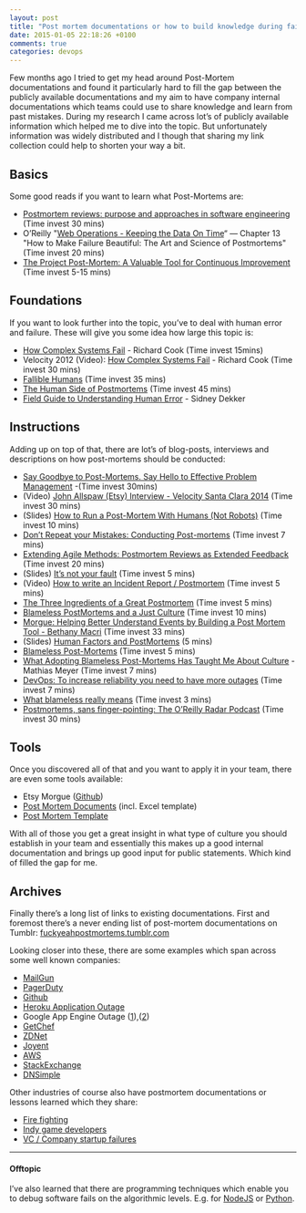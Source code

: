 ```yaml
---
layout: post
title: "Post mortem documentations or how to build knowledge during failures"
date: 2015-01-05 22:18:26 +0100
comments: true
categories: devops
---
```


Few months ago I tried to get my head around Post-Mortem documentations and found it particularly hard to fill the gap between the publicly available documentations and my aim to have company internal documentations which teams could use to share knowledge and learn from past mistakes. During my research I came across lot’s of publicly available information which helped me to dive into the topic. But unfortunately information was widely distributed and I though that sharing my link collection could help to shorten your way a bit.

## Basics

Some good reads if you want to learn what Post-Mortems are:

* [Postmortem reviews: purpose and approaches in software engineering](http://www.uio.no/studier/emner/matnat/ifi/INF5180/v10/undervisningsmateriale/reading-materials/p08/post-mortems.pdf)  (Time invest 30 mins)
* O’Reilly "[Web Operations - Keeping the Data On Time](http://shop.oreilly.com/product/0636920000136.do)“ — Chapter 13 "How to Make Failure Beautiful: The Art and Science of Postmortems"
 (Time invest 20 mins)
* [The Project Post-Mortem: A Valuable Tool for Continuous Improvement](http://www.cdlib.org/cdlinfo/2010/11/17/the-project-post-mortem-a-valuable-tool-for-continuous-improvement/) (Time invest 5-15 mins)

## Foundations

If you want to look further into the topic, you’ve to deal with human error and failure. These will give you some idea how large this topic is:

* [How Complex Systems Fail](http://web.mit.edu/2.75/resources/random/How%20Complex%20Systems%20Fail.pdf) - Richard Cook (Time invest 15mins)
* Velocity 2012 (Video): [How Complex Systems Fail](http://www.youtube.com/watch?v=2S0k12uZR14) - Richard Cook (Time invest 30 mins)
* [Fallible Humans](http://www.indecorous.com/fallible_humans/) (Time invest 35 mins)
* [The Human Side of Postmortems](http://www.oreilly.com/webops-perf/free/the-human-side-of-postmortems.csp) (Time invest 45 mins)
* [Field Guide to Understanding Human Error](http://www.amazon.de/Field-Guide-Understanding-Human-Error/dp/0754648265) - Sidney Dekker

## Instructions

Adding up on top of that, there are lot’s of blog-posts, interviews and descriptions on how post-mortems should be conducted:

* [Say Goodbye to Post-Mortems. Say Hello to Effective Problem Management](http://www.cmg.org/wp-content/uploads/2009/06/8022.pdf) -(Time invest 30mins)
* (Video) [John Allspaw (Etsy) Interview - Velocity Santa Clara 2014](http://youtu.be/ciIT2r_j050) (Time invest 30 mins)
* (Slides) [How to Run a Post-Mortem With Humans (Not Robots)](http://velocityconf.com/velocity2013/public/schedule/detail/28251) (Time invest 10 mins)
* [Don’t Repeat your Mistakes: Conducting Post-mortems](http://blog.pusher.com/dont-repeat-your-mistakes-conducting-post-mortems/) (Time invest 7 mins)
* [Extending Agile Methods: Postmortem Reviews as Extended Feedback](http://dimsboiv.uqac.ca/Cours/C2013/8INF851_Aut/tp_paper/paper/postmortem.pdf) (Time invest 20 mins)
* (Slides) [It’s not your fault](http://www.slideshare.net/mobile/fullscreen/jhand2/its-not-your-fault-blameless-post-mortems/3) (Time invest 5 mins)
* (Video) [How to write an Incident Report / Postmortem](https://sysadmincasts.com/episodes/20-how-to-write-an-incident-report-postmortem) (Time invest 5 mins)
* [The Three Ingredients of a Great Postmortem](http://blog.travis-ci.com/2014-06-26-three-ingredients-to-a-great-postmortem/) (Time invest 5 mins)
* [Blameless PostMortems and a Just Culture](https://codeascraft.com/2012/05/22/blameless-postmortems/) (Time invest 10 mins)
* [Morgue: Helping Better Understand Events by Building a Post Mortem Tool - Bethany Macri](http://vimeo.com/77206751) (Time invest 33 mins)
* (Slides) [Human Factors and PostMortems](http://www.unwiredcouch.com/talks/human-factors-postmortems/) (5 mins)
* [Blameless Post-Mortems](http://www.infoq.com/news/2014/07/blameless-post-mortems) (Time invest 5 mins)
* [What Adopting Blameless Post-Mortems Has Taught Me About Culture](http://www.paperplanes.de/2014/6/20/what-blameless-postmortem-taught-me.html) - Mathias Meyer (Time invest 7 mins)
* [DevOps: To increase reliability you need to have more outages](http://everythingsysadmin.com/2012/09/more-outages.html) (Time invest 7 mins)
* [What blameless really means](http://www.jessicaharllee.com/notes/what-blameless-really-means/) (Time invest 3 mins)
* [Postmortems, sans finger-pointing: The O’Reilly Radar Podcast](http://radar.oreilly.com/tag/blameless-postmortem) (Time invest 30 mins)

## Tools

Once you discovered all of that and you want to apply it in your team, there are even some tools available:

* Etsy Morgue ([Github](https://github.com/etsy/morgue))
* [Post Mortem Documents](http://www.teresadietrich.net/?page_id=37) (incl. Excel template)
* [Post Mortem Template](http://de.slideshare.net/fattofatt/post-mortem-report)

With all of those you get a great insight in what type of culture you should establish in your team and essentially this makes up a good internal documentation and brings up good input for public statements. Which kind of filled the gap for me.

## Archives
Finally there’s a long list of links to existing documentations. First and foremost there’s a never ending list of post-mortem documentations on Tumblr:  [fuckyeahpostmortems.tumblr.com](http://fuckyeahpostmortems.tumblr.com)

Looking closer into these, there are some examples which span across some well known companies:

* [MailGun](http://blog.mailgun.com/what-happened-yesterday-and-what-we-are-doing-about-it/)
* [PagerDuty](https://blog.pagerduty.com/2012/06/outage-post-mortem-june-14/)
* [Github](https://github.com/blog/1759-dns-outage-post-mortem)
* [Heroku Application Outage](https://status.heroku.com/incidents/15)
* Google App Engine Outage ([1](https://groups.google.com/forum/m/#!topic/google-appengine/p2QKJ0OSLc8)),([2](http://googledevelopers.blogspot.ca/2013/05/google-api-infrastructure-outage_3.html))
* [GetChef](https://www.getchef.com/blog/2014/07/10/berkshelf-v2-outage-postmortem/)
* [ZDNet](http://www.zdnet.com/blog/btl/post-mortem-our-site-fail-wednesday-and-what-went-wrong/3023)
* [Joyent](https://www.joyent.com/blog/postmortem-for-outage-of-us-east-1-may-27-2014)
* [AWS](http://aws.amazon.com/de/message/65648/)
* [StackExchange](http://stackstatus.net/post/97322396704/outage-postmortem-sepember-11th-2014)
* [DNSimple](http://blog.dnsimple.com/2014/12/incident-report-ddos/)

Other industries of course also have postmortem documentations or lessons learned which they share:

* [Fire fighting](http://www.wildfirelessons.net)
* [Indy game developers](http://www.pixelprospector.com/the-big-list-of-postmortems/ )
* [VC / Company startup failures](http://www.chubbybrain.com/blog/startup-failure-post-mortem/)

***

#### Offtopic
I’ve also learned that there are programming techniques which enable you to debug software fails on the algorithmic levels. E.g. for [NodeJS](http://dtrace.org/blogs/dap/2012/01/13/playing-with-nodev8-postmortem-debugging/) or [Python](http://bashdb.sourceforge.net/pydb/pydb/lib/node36.html).


